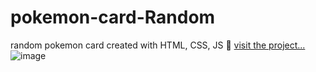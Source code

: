 # pokemon-card-Random
random pokemon card created with HTML, CSS, JS 🐲
<a href="https://pokemon-card-random.netlify.app/"> visit the project... </a>
![image](https://user-images.githubusercontent.com/99296482/155865731-618d2e43-1e56-49b9-8f6b-081ae55d86b8.png)

